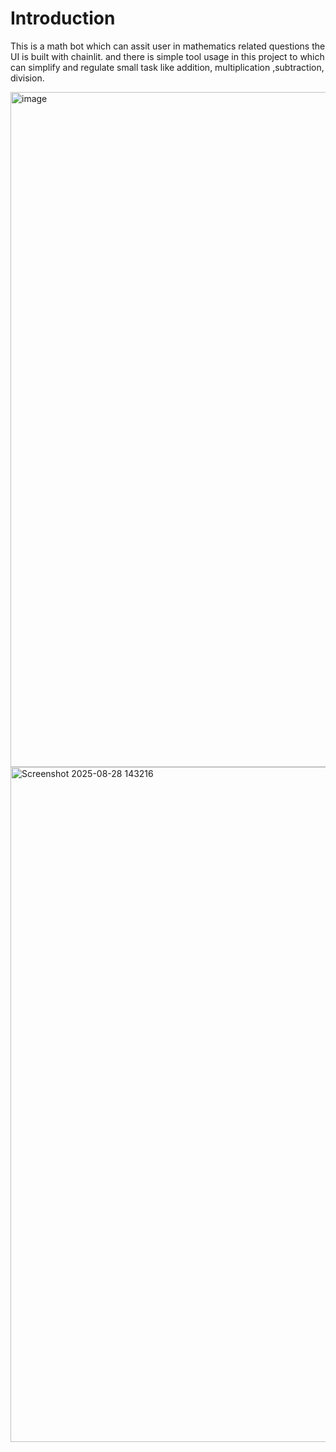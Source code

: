 # Introduction
This is a math bot which can assit user in mathematics related questions the UI is built with chainlit. and there is simple tool usage in this project to which can simplify and regulate small task like addition, multiplication ,subtraction, division.

<img width="1920" height="1080" alt="image" src="https://github.com/user-attachments/assets/8e93a4c7-d7f1-438f-82a9-90303c8793de" />


<img width="1920" height="1080" alt="Screenshot 2025-08-28 143216" src="https://github.com/user-attachments/assets/485bef3e-5d89-4a73-8bc3-25afeee05142" />
